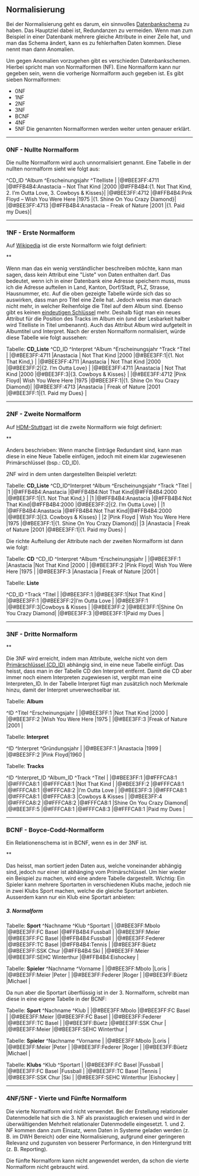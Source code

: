 ## Normalisierung
Bei der Normalisierung geht es darum, ein sinnvolles [Datenbankschema](/de/wiki/programmiersprachen/datenbanken/#datenbankschema) zu haben. Das Hauptziel dabei ist, Redundanzen zu vermeiden. Wenn man zum Beispiel in einer Datenbank mehrere gleiche Attribute in einer Zeile hat, und man das Schema ändert, kann es zu fehlerhaften Daten kommen. Diese nennt man dann Anomalien.


Um gegen Anomalien vorzugehen gibt es verschieden Datenbankschemen. Hierbei spricht man von Normalformen (NF). Eine Normalform kann nur gegeben sein, wenn die vorherige Normalform auch gegeben ist. Es gibt sieben Normalformen:


  * 0NF
  * 1NF
  * 2NF
  * 3NF
  * BCNF
  * 4NF
  * 5NF
Die genannten Normalformen werden weiter unten genauer erklärt.

----
### 0NF - Nullte Normalform
Die nullte Normalform wird auch unnormalisiert genannt. Eine Tabelle in der nullten normalform sieht wie folgt aus:


^CD_ID           ^Album                                  ^Erscheinungsjahr ^Titelliste |
|@#BEE3FF:4711 |@#FFB4B4:Anastacia – Not That Kind       |2000             |@#FFB4B4:{1. Not That Kind, 2. I’m Outta Love, 3. Cowboys & Kisses}|
|@#BEE3FF:4712 |@#FFB4B4:Pink Floyd – Wish You Were Here |1975             |{1. Shine On You Crazy Diamond}|
|@#BEE3FF:4713 |@#FFB4B4:Anastacia – Freak of Nature     |2001             |{1. Paid my Dues}|

----

### 1NF - Erste Normalform
Auf [Wikipedia](https://de.wikipedia.org/wiki/Normalisierung_(Datenbank)#Erste_Normalform_.281NF.29) ist die erste Normalform wie folgt definiert:





**





Wenn man das ein wenig verständlicher beschreiben möchte, kann man sagen, dass kein Attribut eine "Liste" von Daten enthalten darf. Das bedeutet, wenn ich in einer Datenbank eine Adresse speichern muss, muss ich die Adresse aufteilen in Land, Kanton, Dorf/Stadt, PLZ, Strasse, Hausnummer, etc. Auf die oben gezeigte Tabelle würde sich das so auswirken, dass man pro Titel eine Zeile hat. Jedoch weiss man danach nicht mehr, in welcher Reihenfolge die Titel auf dem Album sind. Ebenso gibt es keinen [eindeutigen Schlüssel](/de/wiki/programmiersprachen/datenbanken/relational/key_concept/primary_key) mehr. Deshalb fügt man ein neues Attribut für die Position des Tracks im Album ein (und der Lesbarkeit halber wird Titelliste in Titel umbenannt). Auch das Attribut Album wird aufgeteilt in Albumtitel und Interpret. Nach der ersten Normalform normalisiert, würde diese Tabelle wie folgt aussehen:





Tabelle: **CD_Liste**
^CD_ID         ^Interpret ^Album                ^Erscheinungsjahr ^Track     ^Titel                          |
|@#BEE3FF:4711 |Anastacia | Not That Kind       |2000             |@#BEE3FF:1|{1. Not That Kind,}            |
|@#BEE3FF:4711 |Anastacia | Not That Kind       |2000             |@#BEE3FF:2|{2. I’m Outta Love}            |
|@#BEE3FF:4711 |Anastacia | Not That Kind       |2000             |@#BEE3FF:3|{3. Cowboys & Kisses}          |
|@#BEE3FF:4712 |Pink Floyd| Wish You Were Here  |1975             |@#BEE3FF:1|{1. Shine On You Crazy Diamond}|
|@#BEE3FF:4713 |Anastacia | Freak of Nature     |2001             |@#BEE3FF:1|{1. Paid my Dues}              |

----

### 2NF - Zweite Normalform
Auf [HDM-Stuttgart](https://www.hdm-stuttgart.de/~riekert/lehre/db-kelz/chap4.htm#Chap4.4) ist die zweite Normalform wie folgt definiert:





**





Anders beschrieben: Wenn manche Einträge Redundant sind, kann man diese in eine Neue Tabelle einfügen, jedoch mit einem klar zugewiesenen Primärschlüssel (bsp.: CD_ID).


2NF wird in dem unten dargestellten Beispiel verletzt:





Tabelle: **CD_Liste**
^CD_ID^Interpret          ^Album                 ^Erscheinungsjahr ^Track     ^Titel                          |
|1    |@#FFB4B4:Anastacia |@#FFB4B4:Not That Kind|@#FFB4B4:2000    |@#BEE3FF:1|{1. Not That Kind,}            |
|1    |@#FFB4B4:Anastacia |@#FFB4B4:Not That Kind|@#FFB4B4:2000    |@#BEE3FF:2|{2. I’m Outta Love}            |
|1    |@#FFB4B4:Anastacia |@#FFB4B4:Not That Kind|@#FFB4B4:2000    |@#BEE3FF:3|{3. Cowboys & Kisses}          |
|2    |Pink Floyd         | Wish You Were Here   |1975             |@#BEE3FF:1|{1. Shine On You Crazy Diamond}|
|3    |Anastacia          | Freak of Nature      |2001             |@#BEE3FF:1|{1. Paid my Dues}              |



Die richte Aufteilung der Attribute nach der zweiten Normalform ist dann wie folgt:


Tabelle: **CD**
^CD_ID      ^Interpret ^Album                ^Erscheinungsjahr |
|@#BEE3FF:1 |Anastacia |Not That Kind         |2000            |
|@#BEE3FF:2 |Pink Floyd| Wish You Were Here   |1975            |
|@#BEE3FF:3 |Anastacia | Freak of Nature      |2001            |



Tabelle: **Liste**


^CD_ID      ^Track     ^Titel                     |
|@#BEE3FF:1 |@#BEE3FF:1|Not That Kind             |
|@#BEE3FF:1 |@#BEE3FF:2|I’m Outta Love            |
|@#BEE3FF:1 |@#BEE3FF:3|Cowboys & Kisses          |
|@#BEE3FF:2 |@#BEE3FF:1|Shine On You Crazy Diamond|
|@#BEE3FF:3 |@#BEE3FF:1|Paid my Dues              |

----

### 3NF - Dritte Normalform
**





Die 3NF wird erreicht, indem man Attribute, welche nicht von dem [Primärschlüssel (CD_ID)](/de/wiki/programmiersprachen/datenbanken/relational/key_concept/primary_key) abhängig sind, in eine neue Tabelle einfügt. Das heisst, dass man in der Tabelle CD den Interpret entfernt. Damit die CD aber immer noch einem Interpreten zugewiesen ist, vergibt man eine Interpreten_ID. In der Tabelle Interpret fügt man zusätzlich noch Merkmale hinzu, damit der Interpret unverwechselbar ist.





Tabelle: **Album**


^ID           ^Titel               ^Erscheinungsjahr |
|@#BEE3FF:1   |Not That Kind        |2000            |
|@#BEE3FF:2   |Wish You Were Here   |1975            |
|@#BEE3FF:3   |Freak of Nature      |2001            |



Tabelle: **Interpret**


^ID           ^Interpret ^Gründungsjahr |
|@#BEE3FF:1   |Anastacia |1999          |
|@#BEE3FF:2   |Pink Floyd|1960          |



Tabelle: **Tracks**


^ID           ^Interpret_ID ^Album_ID   ^Track          ^Titel                     |
|@#BEE3FF:1   |@#FFFCA8:1   |@#FFFCA8:1 |@#FFFCA8:1     |Not That Kind             |
|@#BEE3FF:2   |@#FFFCA8:1   |@#FFFCA8:1 |@#FFFCA8:2     |I’m Outta Love            |
|@#BEE3FF:3   |@#FFFCA8:1   |@#FFFCA8:1 |@#FFFCA8:3     |Cowboys & Kisses          |
|@#BEE3FF:4   |@#FFFCA8:2   |@#FFFCA8:2 |@#FFFCA8:1     |Shine On You Crazy Diamond|
|@#BEE3FF:5   |@#FFFCA8:1   |@#FFFCA8:3 |@#FFFCA8:1     |Paid my Dues              |

----

### BCNF - Boyce-Codd-Normalform
Ein Relationenschema ist in BCNF, wenn es in der 3NF ist. 





**





Das heisst, man sortiert jeden Daten aus, welche voneinander abhängig sind, jedoch nur einer ist abhänging vom Primärschlüssel. Um hier wieder ein Beispiel zu machen, wird eine andere Tabelle dargestellt. Wichtig: Ein Spieler kann mehrere Sportarten in verschiedenen Klubs mache, jedoch nie in zwei Klubs Sport machen, welche die gleiche Sportart anbieten. Ausserdem kann nur ein Klub eine Sportart anbieten:





##### 3. Normalform
Tabelle: **Sport**
^Nachname         ^Klub                     ^Sportart           |
|@#BEE3FF:Mbolo   |@#BEE3FF:FC Basel        |@#FFB4B4:Fussball  |
|@#BEE3FF:Meier   |@#BEE3FF:FC Basel        |@#FFB4B4:Fussball  |
|@#BEE3FF:Federer |@#BEE3FF:TC Basel        |@#FFB4B4:Tennis    |
|@#BEE3FF:Büetz   |@#BEE3FF:SSK Chur        |@#FFB4B4:Ski       |
|@#BEE3FF:Meier   |@#BEE3FF:SEHC Winterthur |@#FFB4B4:Eishockey |



Tabelle: **Spieler**
^Nachname         ^Vorname |
|@#BEE3FF:Mbolo   |Loris   |
|@#BEE3FF:Meier   |Peter   |
|@#BEE3FF:Federer |Roger   |
|@#BEE3FF:Büetz   |Michael |



Da nun aber die Sportart überflüssig ist in der 3. Normalform, schreibt man diese in eine eigene Tabelle in der BCNF:





Tabelle: **Sport**
^Nachname         ^Klub                     |
|@#BEE3FF:Mbolo   |@#BEE3FF:FC Basel        |
|@#BEE3FF:Meier   |@#BEE3FF:FC Basel        |
|@#BEE3FF:Federer |@#BEE3FF:TC Basel        |
|@#BEE3FF:Büetz   |@#BEE3FF:SSK Chur        |
|@#BEE3FF:Meier   |@#BEE3FF:SEHC Winterthur |



Tabelle: **Spieler**
^Nachname         ^Vorname |
|@#BEE3FF:Mbolo   |Loris   |
|@#BEE3FF:Meier   |Peter   |
|@#BEE3FF:Federer |Roger   |
|@#BEE3FF:Büetz   |Michael |



Tabelle: **Klubs**
^Klub                     ^Sportart  |
|@#BEE3FF:FC Basel        |Fussball  |
|@#BEE3FF:FC Basel        |Fussball  |
|@#BEE3FF:TC Basel        |Tennis    |
|@#BEE3FF:SSK Chur        |Ski       |
|@#BEE3FF:SEHC Winterthur |Eishockey |

----

### 4NF/5NF - Vierte und Fünfte Normalform
Die vierte Normalform wird nicht verwendet. Bei der Erstellung relationaler Datenmodelle hat sich die 3. NF als praxistauglich erwiesen und wird in der überwältigenden Mehrheit relationaler Datenmodelle eingesetzt. 1. und 2. NF kommen dann zum Einsatz, wenn Daten in Systeme geladen werden (z. B. im DWH Bereich) oder eine Normalisierung, aufgrund einer geringeren Relevanz und zugunsten von besserer Performance, in den Hintergrund tritt (z. B. Reporting).


Die fünfte Normalform kann nicht angewendet werden, da schon die vierte Normalform nicht gebraucht wird.


